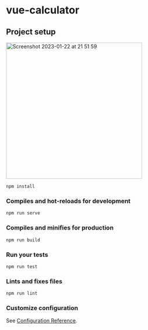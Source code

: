 # vue-calculator

## Project setup
<img width="373" alt="Screenshot 2023-01-22 at 21 51 59" src="https://user-images.githubusercontent.com/17856507/213939778-f468716b-5869-4f43-b802-77bb2c56c277.png">

```
npm install
```

### Compiles and hot-reloads for development
```
npm run serve
```

### Compiles and minifies for production
```
npm run build
```

### Run your tests
```
npm run test
```

### Lints and fixes files
```
npm run lint
```

### Customize configuration
See [Configuration Reference](https://cli.vuejs.org/config/).

